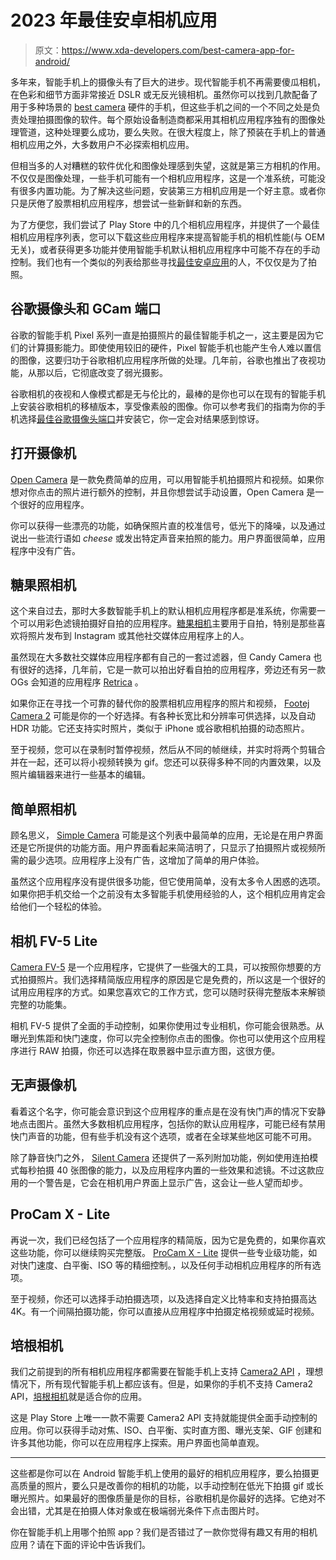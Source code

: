 # 2023 年最佳安卓相机应用

> 原文：<https://www.xda-developers.com/best-camera-app-for-android/>

多年来，智能手机上的摄像头有了巨大的进步。现代智能手机不再需要傻瓜相机，在色彩和细节方面非常接近 DSLR 或无反光镜相机。虽然你可以找到几款配备了用于多种场景的 [best camera](https://www.xda-developers.com/best-smartphone-cameras/) 硬件的手机，但这些手机之间的一个不同之处是负责处理拍摄图像的软件。每个原始设备制造商都采用其相机应用程序独有的图像处理管道，这种处理要么成功，要么失败。在很大程度上，除了预装在手机上的普通相机应用之外，大多数用户不必探索相机应用。

但相当多的人对糟糕的软件优化和图像处理感到失望，这就是第三方相机的作用。不仅仅是图像处理，一些手机可能有一个相机应用程序，这是一个准系统，可能没有很多内置功能。为了解决这些问题，安装第三方相机应用是一个好主意。或者你只是厌倦了股票相机应用程序，想尝试一些新鲜和新的东西。

为了方便您，我们尝试了 Play Store 中的几个相机应用程序，并提供了一个最佳相机应用程序列表，您可以下载这些应用程序来提高智能手机的相机性能(与 OEM 无关)，或者获得更多功能并使用智能手机默认相机应用程序中可能不存在的手动控制。我们也有一个类似的列表给那些寻找[最佳安卓应用](https://www.xda-developers.com/best-android-apps/)的人，不仅仅是为了拍照。

## 谷歌摄像头和 GCam 端口

谷歌的智能手机 Pixel 系列一直是拍摄照片的最佳智能手机之一，这主要是因为它们的计算摄影能力。即使使用较旧的硬件，Pixel 智能手机也能产生令人难以置信的图像，这要归功于谷歌相机应用程序所做的处理。几年前，谷歌也推出了夜视功能，从那以后，它彻底改变了弱光摄影。

谷歌相机的夜视和人像模式都是无与伦比的，最棒的是你也可以在现有的智能手机上安装谷歌相机的移植版本，享受像素般的图像。你可以参考我们的指南为你的手机选择[最佳谷歌摄像头端口](https://www.xda-developers.com/google-camera-port-hub/)并安装它，你一定会对结果感到惊讶。

## 打开摄像机

[Open Camera](https://play.google.com/store/apps/details?id=net.sourceforge.opencamera) 是一款免费简单的应用，可以用智能手机拍摄照片和视频。如果你想对你点击的照片进行额外的控制，并且你想尝试手动设置，Open Camera 是一个很好的应用程序。

你可以获得一些漂亮的功能，如确保照片直的校准信号，低光下的降噪，以及通过说出一些流行语如 *cheese* 或发出特定声音来拍照的能力。用户界面很简单，应用程序中没有广告。

## 糖果照相机

这个来自过去，那时大多数智能手机上的默认相机应用程序都是准系统，你需要一个可以用彩色滤镜拍摄好自拍的应用程序。[糖果相机](https://play.google.com/store/apps/details?id=com.joeware.android.gpulumera)主要用于自拍，特别是那些喜欢将照片发布到 Instagram 或其他社交媒体应用程序上的人。

虽然现在大多数社交媒体应用程序都有自己的一套过滤器，但 Candy Camera 也有很好的选择，几年前，它是一款可以拍出好看自拍的应用程序，旁边还有另一款 OGs 会知道的应用程序 [Retrica](https://play.google.com/store/apps/details?id=com.venticake.retrica) 。

如果你正在寻找一个可靠的替代你的股票相机应用程序的照片和视频， [Footej Camera 2](https://play.google.com/store/apps/details?id=com.footej.camera2) 可能是你的一个好选择。有各种长宽比和分辨率可供选择，以及自动 HDR 功能。它还支持实时照片，类似于 iPhone 或谷歌相机拍摄的动态照片。

至于视频，您可以在录制时暂停视频，然后从不同的帧继续，并实时将两个剪辑合并在一起，还可以将小视频转换为 gif。您还可以获得多种不同的内置效果，以及照片编辑器来进行一些基本的编辑。

## 简单照相机

顾名思义， [Simple Camera](https://play.google.com/store/apps/details?id=com.simplemobiletools.camera) 可能是这个列表中最简单的应用，无论是在用户界面还是它所提供的功能方面。用户界面看起来简洁明了，只显示了拍摄照片或视频所需的最少选项。应用程序上没有广告，这增加了简单的用户体验。

虽然这个应用程序没有提供很多功能，但它使用简单，没有太多令人困惑的选项。如果你把手机交给一个之前没有太多智能手机使用经验的人，这个相机应用肯定会给他们一个轻松的体验。

## 相机 FV-5 Lite

[Camera FV-5](https://play.google.com/store/apps/details?id=com.flavionet.android.camera.lite) 是一个应用程序，它提供了一些强大的工具，可以按照你想要的方式拍摄照片。我们选择精简版应用程序的原因是它是免费的，所以这是一个很好的试用应用程序的方式。如果您喜欢它的工作方式，您可以随时获得完整版本来解锁完整的功能集。

相机 FV-5 提供了全面的手动控制，如果你使用过专业相机，你可能会很熟悉。从曝光到焦距和快门速度，你可以完全控制你点击的图像。你也可以使用这个应用程序进行 RAW 拍摄，你还可以选择在取景器中显示直方图，这很方便。

## 无声摄像机

看着这个名字，你可能会意识到这个应用程序的重点是在没有快门声的情况下安静地点击图片。虽然大多数相机应用程序，包括你的默认应用程序，可能已经有禁用快门声音的功能，但有些手机没有这个选项，或者在全球某些地区可能不可用。

除了静音快门之外， [Silent Camera](https://play.google.com/store/apps/details?id=com.peace.SilentCamera) 还提供了一系列附加功能，例如使用连拍模式每秒拍摄 40 张图像的能力，以及应用程序内置的一些效果和滤镜。不过这款应用的一个警告是，它会在相机用户界面上显示广告，这会让一些人望而却步。

## ProCam X - Lite

再说一次，我们已经包括了一个应用程序的精简版，因为它是免费的，如果你喜欢这些功能，你可以继续购买完整版。 [ProCam X - Lite](https://play.google.com/store/apps/details?id=com.intermedia.hd.camera.professional) 提供一些专业级功能，如对快门速度、白平衡、ISO 等的精细控制。，以及任何手动相机应用程序的所有选项。

至于视频，你还可以选择手动拍摄选项，以及选择自定义比特率和支持拍摄高达 4K。有一个间隔拍摄功能，你可以直接从应用程序中拍摄定格视频或延时视频。

## 培根相机

我们之前提到的所有相机应用程序都需要在智能手机上支持 [Camera2 API](https://www.xda-developers.com/camera2-api/) ，理想情况下，所有现代智能手机上都应该有。但是，如果你的手机不支持 Camera2 API，[培根相机](https://play.google.com/store/apps/details?id=com.fgnm.baconcamera)就是适合你的应用。

这是 Play Store 上唯一一款不需要 Camera2 API 支持就能提供全面手动控制的应用。你可以获得手动对焦、ISO、白平衡、实时直方图、曝光支架、GIF 创建和许多其他功能，你可以在应用程序上探索。用户界面也简单直观。

* * *

这些都是你可以在 Android 智能手机上使用的最好的相机应用程序，要么拍摄更高质量的照片，要么只是改善你的相机的功能，以手动控制在低光下拍摄 gif 或长曝光照片。如果最好的图像质量是你的目标，谷歌相机是你最好的选择。它绝对不会出错，尤其是在拍摄人体对象或在极端弱光条件下点击图片时。

你在智能手机上用哪个拍照 app？我们是否错过了一款你觉得有趣又有用的相机应用？请在下面的评论中告诉我们。